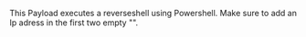 This Payload executes a reverseshell using Powershell. Make sure to add an Ip adress in the first two empty "".
